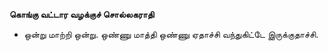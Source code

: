 **கொங்கு வட்டார வழக்குச் சொல்லகராதி**
- ஒன்று மாற்றி ஒன்று. ஒண்ணு மாத்தி ஒண்ணு ஏதாச்சி வந்துகிட்டே இருக்குதாச்சி.

